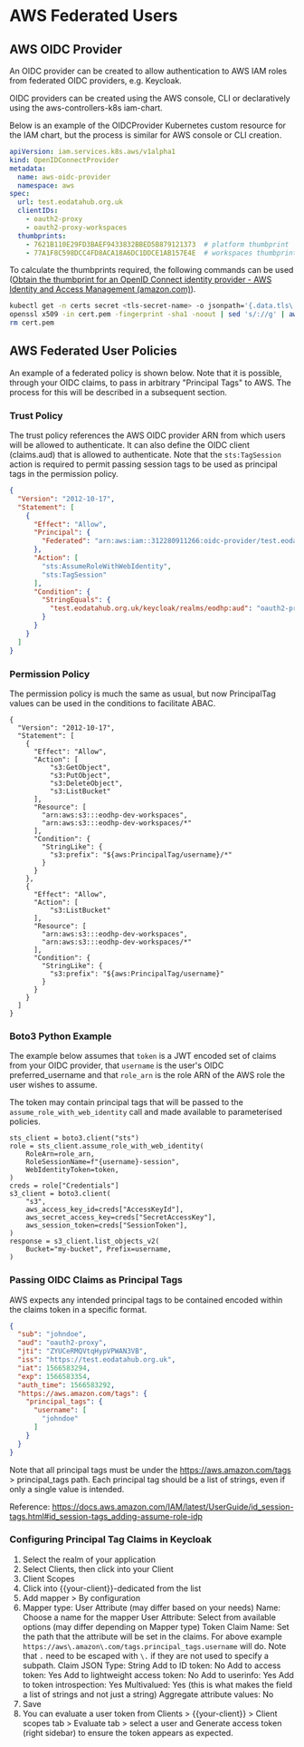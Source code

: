 # AWS Federated Users

## AWS OIDC Provider
An OIDC provider can be created to allow authentication to AWS IAM roles from federated OIDC providers, e.g. Keycloak.

OIDC providers can be created using the AWS console, CLI or declaratively using the aws-controllers-k8s iam-chart.

Below is an example of the OIDCProvider Kubernetes custom resource for the IAM chart, but the process is similar for AWS console or CLI creation.

```yaml
apiVersion: iam.services.k8s.aws/v1alpha1
kind: OpenIDConnectProvider
metadata:
  name: aws-oidc-provider
  namespace: aws
spec:
  url: test.eodatahub.org.uk
  clientIDs:
    - oauth2-proxy
    - oauth2-proxy-workspaces
  thumbprints: 
    - 7621B110E29FD3BAEF9433832BBED5B879121373  # platform thumbprint
    - 77A1F8C598DCC4FD8ACA18A6DC1DDCE1AB157E4E  # workspaces thumbprint
```

To calculate the thumbprints required, the following commands can be used ([Obtain the thumbprint for an OpenID Connect identity provider - AWS Identity and Access Management (amazon.com)](https://docs.aws.amazon.com/IAM/latest/UserGuide/id_roles_providers_create_oidc_verify-thumbprint.html)).

```bash
kubectl get -n certs secret <tls-secret-name> -o jsonpath='{.data.tls\.crt}' | base64 --decode > cert.pem
openssl x509 -in cert.pem -fingerprint -sha1 -noout | sed 's/://g' | awk -F= '{print $2}'
rm cert.pem
```

## AWS Federated User Policies

An example of a federated policy is shown below. Note that it is possible, through your OIDC claims, to pass in arbitrary "Principal Tags" to AWS. The process for this will be described in a subsequent section.

### Trust Policy
The trust policy references the AWS OIDC provider ARN from which users will be allowed to authenticate. It can also define the OIDC client (claims.aud) that is allowed to authenticate.
Note that the `sts:TagSession` action is required to permit passing session tags to be used as principal tags in the permission policy.

```json
{
  "Version": "2012-10-17",
  "Statement": [
    {
      "Effect": "Allow",
      "Principal": {
        "Federated": "arn:aws:iam::312280911266:oidc-provider/test.eodatahub.org.uk/keycloak/realms/eodhp"
      },
      "Action": [
        "sts:AssumeRoleWithWebIdentity", 
        "sts:TagSession"
      ],
      "Condition": {
        "StringEquals": {
          "test.eodatahub.org.uk/keycloak/realms/eodhp:aud": "oauth2-proxy"
        }
      }
    }
  ]
}
```

### Permission Policy
The permission policy is much the same as usual, but now PrincipalTag values can be used in the conditions to facilitate ABAC.

```
{
  "Version": "2012-10-17",
  "Statement": [
    {
      "Effect": "Allow",
      "Action": [
          "s3:GetObject",
          "s3:PutObject",
          "s3:DeleteObject",
          "s3:ListBucket"
      ],
      "Resource": [
        "arn:aws:s3:::eodhp-dev-workspaces",
        "arn:aws:s3:::eodhp-dev-workspaces/*"
      ],
      "Condition": {
        "StringLike": {
          "s3:prefix": "${aws:PrincipalTag/username}/*"
        }
      }
    },
    {
      "Effect": "Allow",
      "Action": [
          "s3:ListBucket"
      ],
      "Resource": [
        "arn:aws:s3:::eodhp-dev-workspaces",
        "arn:aws:s3:::eodhp-dev-workspaces/*"
      ],
      "Condition": {
        "StringLike": {
          "s3:prefix": "${aws:PrincipalTag/username}"
        }
      }
    }
  ]
}
```

### Boto3 Python Example
The example below assumes that `token` is a JWT encoded set of claims from your OIDC provider, that `username` is the user's OIDC preferred_username and that `role_arn` is the role ARN of the AWS role the user wishes to assume. 

The token may contain principal tags that will be passed to the `assume_role_with_web_identity` call and made available to parameterised policies.

```python3
sts_client = boto3.client("sts")
role = sts_client.assume_role_with_web_identity(
    RoleArn=role_arn,
    RoleSessionName=f"{username}-session",
    WebIdentityToken=token,
)
creds = role["Credentials"]
s3_client = boto3.client(
    "s3",
    aws_access_key_id=creds["AccessKeyId"],
    aws_secret_access_key=creds["SecretAccessKey"],
    aws_session_token=creds["SessionToken"],
)
response = s3_client.list_objects_v2(
    Bucket="my-bucket", Prefix=username,
)
```

### Passing OIDC Claims as Principal Tags
AWS expects any intended principal tags to be contained encoded within the claims token in a specific format.

```json
{
  "sub": "johndoe",
  "aud": "oauth2-proxy",
  "jti": "ZYUCeRMQVtqHypVPWAN3VB",
  "iss": "https://test.eodatahub.org.uk",
  "iat": 1566583294,
  "exp": 1566583354,
  "auth_time": 1566583292,
  "https://aws.amazon.com/tags": {
    "principal_tags": {
      "username": [
        "johndoe"
      ]
    }
  }
}
```

Note that all principal tags must be under the https://aws.amazon.com/tags > principal_tags path. Each principal tag should be a list of strings, even if only a single value is intended.

Reference: https://docs.aws.amazon.com/IAM/latest/UserGuide/id_session-tags.html#id_session-tags_adding-assume-role-idp

### Configuring Principal Tag Claims in Keycloak
1. Select the realm of your application
2. Select Clients, then click into your Client
3. Client Scopes
4. Click into {{your-client}}-dedicated from the list
5. Add mapper > By configuration
6. Mapper type: User Attribute (may differ based on your needs)
   Name: Choose a name for the mapper
   User Attribute: Select from available options (may differ depending on Mapper type)
   Token Claim Name: Set the path that the attribute will be set in the claims. For above example `https://aws\.amazon\.com/tags.principal_tags.username` will do. Note that `.` need to be escaped with `\.` if they are not used to specify a subpath.
   Claim JSON Type: String
   Add to ID token: No
   Add to access token: Yes
   Add to lightweight access token: No
   Add to userinfo: Yes
   Add to token introspection: Yes
   Multivalued: Yes (this is what makes the field a list of strings and not just a string)
   Aggregate attribute values: No
7. Save
8. You can evaluate a user token from Clients > {{your-client}} > Client scopes tab > Evaluate tab > select a user and Generate access token (right sidebar) to ensure the token appears as expected.
